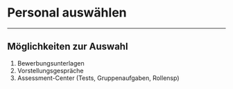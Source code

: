 # Personal auswählen
___
## Möglichkeiten zur Auswahl
1. Bewerbungsunterlagen
2. Vorstellungsgespräche
3. Assessment-Center (Tests, Gruppenaufgaben, Rollensp)